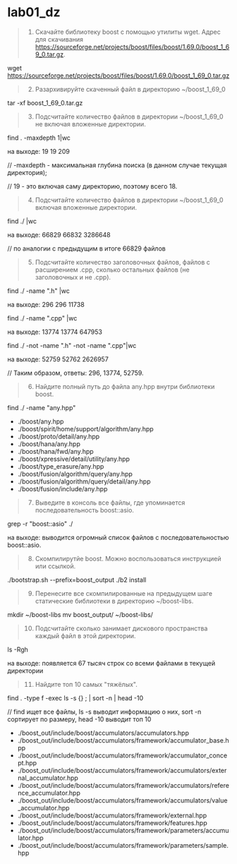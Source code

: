 # lab01_dz

> 1. Скачайте библиотеку boost с помощью утилиты wget. Адрес для скачивания https://sourceforge.net/projects/boost/files/boost/1.69.0/boost_1_69_0.tar.gz.

wget https://sourceforge.net/projects/boost/files/boost/1.69.0/boost_1_69_0.tar.gz

> 2. Разархивируйте скаченный файл в директорию ~/boost_1_69_0

tar -xf boost_1_69_0.tar.gz

> 3. Подсчитайте количество файлов в директории ~/boost_1_69_0 не включая вложенные директории.

find . -maxdepth 1|wc

на выходе: 19 19 209

// -maxdepth - максимальная глубина поиска (в данном случае текущая директория);

// 19 - это включая саму директорию, поэтому всего 18.

> 4. Подсчитайте количество файлов в директории ~/boost_1_69_0 включая вложенные директории.

find ./ |wc

на выходе: 66829 66832 3286648

// по аналогии с предыдущим в итоге 66829 файлов

> 5. Подсчитайте количество заголовочных файлов, файлов с расширением .cpp, сколько остальных файлов (не заголовочных и не .cpp).

find ./ -name ".h" |wc

на выходе: 296 296 11738

find ./ -name ".cpp" |wc

на выходе: 13774 13774 647953

find ./ -not -name ".h" -not -name ".cpp"|wc

на выходе: 52759 52762 2626957

// Таким образом, ответы: 296, 13774, 52759.

> 6. Найдите полный путь до файла any.hpp внутри библиотеки boost.

find ./ -name "any.hpp"

* ./boost/any.hpp
* ./boost/spirit/home/support/algorithm/any.hpp
* ./boost/proto/detail/any.hpp
* ./boost/hana/any.hpp
* ./boost/hana/fwd/any.hpp
* ./boost/xpressive/detail/utility/any.hpp
* ./boost/type_erasure/any.hpp
* ./boost/fusion/algorithm/query/any.hpp
* ./boost/fusion/algorithm/query/detail/any.hpp
* ./boost/fusion/include/any.hpp

> 7. Выведите в консоль все файлы, где упоминается последовательность boost::asio.

grep -r "boost::asio" ./

на выходе: выводится огромный список файлов с последовательностью boost::asio.

> 8. Скомпилирутйе boost. Можно воспользоваться инструкцией или ссылкой.

./bootstrap.sh --prefix=boost_output
./b2 install

> 9. Перенесите все скомпилированные на предыдущем шаге статические библиотеки в директорию ~/boost-libs.

mkdir ~/boost-libs
mv boost_output/ ~/boost-libs/

> 10. Подсчитайте сколько занимает дискового пространства каждый файл в этой директории.

ls -Rgh

на выходе: появляется 67 тысяч строк со всеми файлами в текущей директории

> 11. Найдите топ 10 самых "тяжёлых".

find . -type f -exec ls -s {} ; | sort -n | head -10

// find ищет все файлы, ls -s выводит информацию о них, sort -n сортирует по размеру, head -10 выводит топ 10

* ./boost_out/include/boost/accumulators/accumulators.hpp
* ./boost_out/include/boost/accumulators/framework/accumulator_base.hpp
* ./boost_out/include/boost/accumulators/framework/accumulator_concept.hpp
* ./boost_out/include/boost/accumulators/framework/accumulators/external_accumulator.hpp
* ./boost_out/include/boost/accumulators/framework/accumulators/reference_accumulator.hpp
* ./boost_out/include/boost/accumulators/framework/accumulators/value_accumulator.hpp
* ./boost_out/include/boost/accumulators/framework/external.hpp
* ./boost_out/include/boost/accumulators/framework/features.hpp
* ./boost_out/include/boost/accumulators/framework/parameters/accumulator.hpp
* ./boost_out/include/boost/accumulators/framework/parameters/sample.hpp




